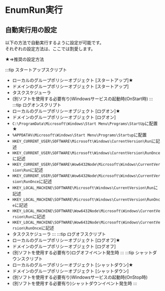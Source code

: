 # EnumRun実行

## 自動実行用の設定

以下の方法で自動実行するように設定が可能です。  
それぞれの設定方法は、ここでは割愛します。

★⇒推奨の設定方法

:::tip
スタートアップスクリプト
- ローカルのグループポリシーオブジェクト [スタートアップ]★
- ドメインのグループポリシーオブジェクト [スタートアップ]
- タスクスケジューラ
- (別ソフトを使用する必要有り)Windowsサービスの起動時(OnStart時)
:::
:::tip
ログオンスクリプト
- ローカルのグループポリシーオブジェクト [ログオン]★
- ドメインのグループポリシーオブジェクト [ログオン]
- ``C:\ProgramData\Microsoft\Windows\Start Menu\Programs\StartUp``に配置★
- ``%APPDATA%\Microsoft\Windows\Start Menu\Programs\Startup``に配置
- ``HKEY_CURRENT_USER\SOFTWARE\Microsoft\Windows\CurrentVersion\Run``に記述
- ``HKEY_CURRENT_USER\SOFTWARE\Microsoft\Windows\CurrentVersion\RunOnce``に記述
- ``HKEY_CURRENT_USER\SOFTWARE\Wow6432Node\Microsoft\Windows\CurrentVersion\Run``に記述
- ``HKEY_CURRENT_USER\SOFTWARE\Wow6432Node\Microsoft\Windows\CurrentVersion\RunOnce``に記述
- ``HKEY_LOCAL_MACHINE\SOFTWARE\Microsoft\Windows\CurrentVersion\Run``に記述
- ``HKEY_LOCAL_MACHINE\SOFTWARE\Microsoft\Windows\CurrentVersion\RunOnce``に記述
- ``HKEY_LOCAL_MACHINE\SOFTWARE\Wow6432Node\Microsoft\Windows\CurrentVersion\Run``に記述
- ``HKEY_LOCAL_MACHINE\SOFTWARE\Wow6432Node\Microsoft\Windows\CurrentVersion\RunOnce``に記述
- タスクスケジューラ
:::
:::tip
ログオフスクリプト
- ローカルのグループポリシーオブジェクト [ログオフ]★
- ドメインのグループポリシーオブジェクト [ログオフ]
- (別ソフトを使用する必要有り)ログオフイベント発生時
:::
:::tip
シャットダウンスクリプト
- ローカルのグループポリシーオブジェクト [シャットダウン]★
- ドメインのグループポリシーオブジェクト [シャットダウン]
- (別ソフトを使用する必要有り)Windowsサービスの起動時(OnStop時)
- (別ソフトを使用する必要有り)シャットダウンイベント発生時
:::







